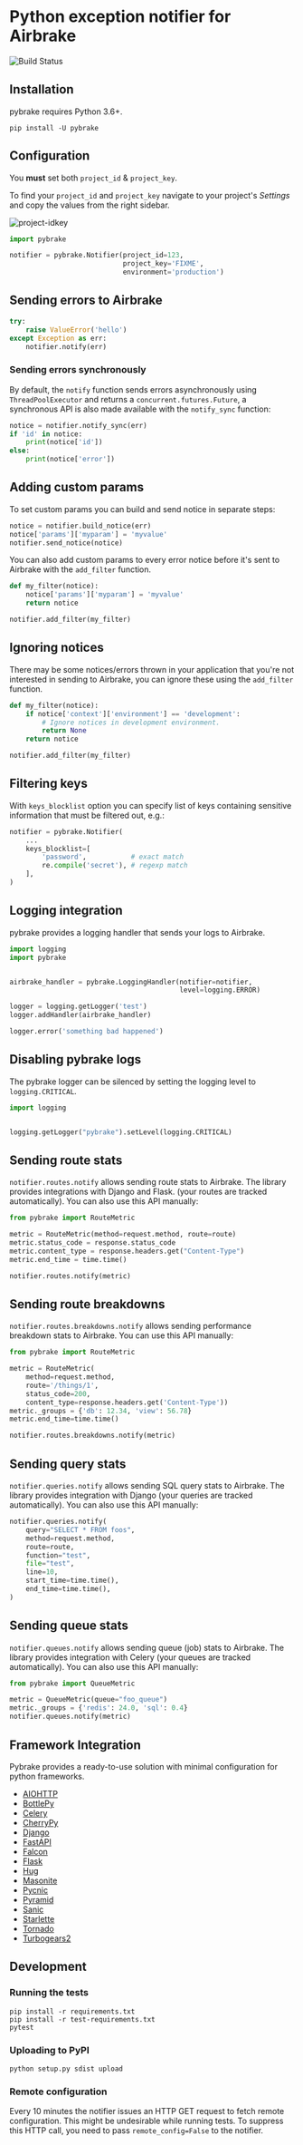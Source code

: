 # Python exception notifier for Airbrake

![Build Status](https://github.com/airbrake/pybrake/workflows/pybrake/badge.svg)

## Installation

pybrake requires Python 3.6+.

``` shell
pip install -U pybrake
```

## Configuration

You **must** set both `project_id` & `project_key`.

To find your `project_id` and `project_key` navigate to your project's
_Settings_ and copy the values from the right sidebar.

![project-idkey]

```python
import pybrake

notifier = pybrake.Notifier(project_id=123,
                            project_key='FIXME',
                            environment='production')
```

## Sending errors to Airbrake

```python
try:
    raise ValueError('hello')
except Exception as err:
    notifier.notify(err)
```

### Sending errors synchronously

By default, the `notify` function sends errors asynchronously using
`ThreadPoolExecutor` and returns a `concurrent.futures.Future`, a synchronous
API is also made available with the `notify_sync` function:

```python
notice = notifier.notify_sync(err)
if 'id' in notice:
    print(notice['id'])
else:
    print(notice['error'])
```

## Adding custom params

To set custom params you can build and send notice in separate steps:

```python
notice = notifier.build_notice(err)
notice['params']['myparam'] = 'myvalue'
notifier.send_notice(notice)
```

You can also add custom params to every error notice before it's sent to Airbrake
with the `add_filter` function.

```python
def my_filter(notice):
    notice['params']['myparam'] = 'myvalue'
    return notice

notifier.add_filter(my_filter)
```

## Ignoring notices

There may be some notices/errors thrown in your application that you're not
interested in sending to Airbrake, you can ignore these using the `add_filter`
function.

```python
def my_filter(notice):
    if notice['context']['environment'] == 'development':
        # Ignore notices in development environment.
        return None
    return notice

notifier.add_filter(my_filter)
```

## Filtering keys

With `keys_blocklist` option you can specify list of keys containing sensitive information that must be filtered out, e.g.:

```python
notifier = pybrake.Notifier(
    ...
    keys_blocklist=[
        'password',           # exact match
        re.compile('secret'), # regexp match
    ],
)
```

## Logging integration

pybrake provides a logging handler that sends your logs to Airbrake.

```python
import logging
import pybrake


airbrake_handler = pybrake.LoggingHandler(notifier=notifier,
                                          level=logging.ERROR)

logger = logging.getLogger('test')
logger.addHandler(airbrake_handler)

logger.error('something bad happened')
```

## Disabling pybrake logs

The pybrake logger can be silenced by setting the logging level to
`logging.CRITICAL`.

``` python
import logging


logging.getLogger("pybrake").setLevel(logging.CRITICAL)
```

## Sending route stats

`notifier.routes.notify` allows sending route stats to Airbrake. The library
provides integrations with Django and Flask. (your routes are tracked
automatically). You can also use this API manually:

```py
from pybrake import RouteMetric

metric = RouteMetric(method=request.method, route=route)
metric.status_code = response.status_code
metric.content_type = response.headers.get("Content-Type")
metric.end_time = time.time()

notifier.routes.notify(metric)
```

## Sending route breakdowns

`notifier.routes.breakdowns.notify` allows sending performance breakdown stats
to Airbrake. You can use this API manually:

```py
from pybrake import RouteMetric

metric = RouteMetric(
    method=request.method,
    route='/things/1',
    status_code=200,
    content_type=response.headers.get('Content-Type'))
metric._groups = {'db': 12.34, 'view': 56.78}
metric.end_time=time.time()

notifier.routes.breakdowns.notify(metric)
```

## Sending query stats

`notifier.queries.notify` allows sending SQL query stats to Airbrake. The
library provides integration with Django (your queries are tracked
automatically). You can also use this API manually:

```py
notifier.queries.notify(
    query="SELECT * FROM foos",
    method=request.method,
    route=route,
    function="test",
    file="test",
    line=10,
    start_time=time.time(),
    end_time=time.time(),
)
```

## Sending queue stats

`notifier.queues.notify` allows sending queue (job) stats to Airbrake. The
library provides integration with Celery (your queues are tracked
automatically). You can also use this API manually:

```py
from pybrake import QueueMetric

metric = QueueMetric(queue="foo_queue")
metric._groups = {'redis': 24.0, 'sql': 0.4}
notifier.queues.notify(metric)
```

## Framework Integration

Pybrake provides a ready-to-use solution with minimal configuration for python 
frameworks.

* [AIOHTTP](https://docs.airbrake.io/docs/platforms/framework/python/aiohttp)
* [BottlePy](https://docs.airbrake.io/docs/platforms/framework/python/bottle)
* [Celery](https://docs.airbrake.io/docs/platforms/framework/python/celery)
* [CherryPy](https://docs.airbrake.io/docs/platforms/framework/python/cherrypy)
* [Django](https://docs.airbrake.io/docs/platforms/framework/python/django)
* [FastAPI](https://docs.airbrake.io/docs/platforms/framework/python/fastapi)
* [Falcon](https://docs.airbrake.io/docs/platforms/framework/python/falcon)
* [Flask](https://docs.airbrake.io/docs/platforms/framework/python/flask)
* [Hug](https://docs.airbrake.io/docs/platforms/framework/python/hug)
* [Masonite](https://docs.airbrake.io/docs/platforms/framework/python/masonite)
* [Pycnic](https://docs.airbrake.io/docs/platforms/framework/python/pycnic)
* [Pyramid](https://docs.airbrake.io/docs/platforms/framework/python/pyramid)
* [Sanic](https://docs.airbrake.io/docs/platforms/framework/python/sanic)
* [Starlette](https://docs.airbrake.io//docs/platforms/framework/python/starlette)
* [Tornado](https://docs.airbrake.io//docs/platforms/framework/python/tornado)
* [Turbogears2](https://docs.airbrake.io//docs/platforms/framework/python/turbogears2)

## Development

### Running the tests

```shell
pip install -r requirements.txt
pip install -r test-requirements.txt
pytest
```

### Uploading to PyPI

```shell
python setup.py sdist upload
```

### Remote configuration

Every 10 minutes the notifier issues an HTTP GET request to fetch remote
configuration. This might be undesirable while running tests. To suppress this
HTTP call, you need to pass `remote_config=False` to the notifier.

[project-idkey]: https://s3.amazonaws.com/airbrake-github-assets/pybrake/project-id-key.png
